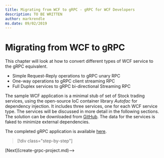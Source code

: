 ```yaml
---
title: Migrating from WCF to gRPC - gRPC for WCF Developers
description: TO BE WRITTEN
author: markrendle
ms.date: 09/02/2019
---
```


# Migrating from WCF to gRPC

This chapter will look at how to convert different types of WCF service to the gRPC equivalent.

- Simple Request-Reply operations to gRPC unary RPC
- One-way operations to gRPC client streaming RPC
- Full Duplex services to gRPC bi-directional Streaming RPC

The sample WCF application is a minimal stub of set of Stock trading services, using the open-source IoC container library *Autofac* for dependency injection. It includes three services, one for each WCF service type. The services will be discussed in more detail in the following sections. The solution can be downloaded from [GitHub](https://github.com/somewhere/TraderSysWCF). The data for the services is faked to minimize external dependencies.

The completed gRPC application is available [here](https://github.com/somewhere/TraderSysGRPC).

>[!div class="step-by-step"]
<!-->[Next](create-grpc-project.md)-->
